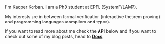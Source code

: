 I'm Kacper Korban. I am a PhD student at EPFL (SystemF/LAMP).

My interests are in between formal verification (interactive theorem proving) and programming languages (compilers and types).

If you want to read more about me check the **API** below and if you want to check out some of my blog posts, head to [**Docs**](./docs/blog/index.html).
